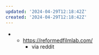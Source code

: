 ```yaml
---
updated: '2024-04-29T12:18:42Z'
created: '2024-04-29T12:18:42Z'
---
```

- - https://reformedfilmlab.com/
	- via reddit